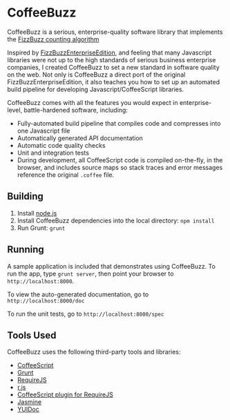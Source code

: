 # CoffeeBuzz

CoffeeBuzz is a serious, enterprise-quality software library that implements the [FizzBuzz counting algorithm](http://en.wikipedia.org/wiki/Fizz_buzz)

Inspired by [FizzBuzzEnterpriseEdition](https://github.com/EnterpriseQualityCoding/FizzBuzzEnterpriseEdition), and feeling that many Javascript libraries were not up to the high standards of serious business enterprise companies, I created CoffeeBuzz to set a new standard in software quality on the web. Not only is CoffeeBuzz a direct port of the original FizzBuzzEnterpriseEdition, it also teaches you how to set up an automated build pipeline for developing Javascript/CoffeeScript libraries.

CoffeeBuzz comes with all the features you would expect in enterprise-level, battle-hardened software, including:

* Fully-automated build pipeline that compiles code and compresses into one Javascript file
* Automatically generated API documentation
* Automatic code quality checks
* Unit and integration tests
* During development, all CoffeeScript code is compiled on-the-fly, in the browser, and includes source maps so stack traces and error messages reference the original `.coffee` file.

## Building

1. Install [node.js](http://nodejs.org/)
1. Install CoffeeBuzz dependencies into the local directory: ```npm install```
1. Run Grunt: ```grunt```

## Running

A sample application is included that demonstrates using CoffeeBuzz. To run the app, type `grunt server`, then point your browser to `http://localhost:8000`.

To view the auto-generated documentation, go to `http://localhost:8000/doc`

To run the unit tests, go to `http://localhost:8000/spec`

## Tools Used

CoffeeBuzz uses the following third-party tools and libraries:

* [CoffeeScript](http://coffeescript.org/)
* [Grunt](http://gruntjs.com/)
* [RequireJS](http://requirejs.org/)
* [r.js](http://requirejs.org/docs/optimization.html)
* [CoffeeScript plugin for RequireJS](https://github.com/requirejs/require-cs)
* [Jasmine](http://jasmine.github.io/)
* [YUIDoc](http://yui.github.io/yuidoc/)
